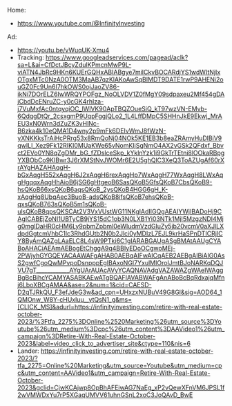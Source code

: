 Home:
- https://www.youtube.com/@InfinityInvesting

Ad:
- https://youtu.be/vWuqUK-Xmu4
- Tracking: https://www.googleadservices.com/pagead/aclk?sa=L&ai=CfDctJBcyZdulKPmcnMwP9L-viATN4JbRc9HKn6KUErGQHxABIABgye7miICkvBOCARdjYS1wdWItNjIxOTgxMTc0NzA0OTM3MaAB7qzKlAKoAwSqBIMDT9DATE1rwP9AHENi2ouGZ0Fc9Un6I7hkOWS0ojJaoZV86-ikNi7DOrELZ6IwWRQYPOFgz_NoOLVDV1Z0fMgY09sdpaxeu2Mf454gDAjCbdDcENruZC-y0cGK4rhIza-j7VuMxfAc0ntqyqiOC_lWlVK90ApTBQZOueSiQ_kT97wzVN-EMvb-6QdqgDtQr_2csxgmP9UqpFggjQLo2_1L4LffDMpC5SHHnJkE9Ekwj_MrAEU3xN0Wrn3dZuZK3vHlNc-B6zka4k10eQMA1D4wny2p9mFk6DEIvWmJ8fWzN-yXNKKksTrAiHcPRrg53x8RmQoNj04NOk5KE1EB3b8eaZRAmyHuDlBiV9qwILl_Xez9Fk12RIKI0MUaKWe65vNomKIjSgNmO4AX2vGSk2QFdxf_Bbvct2EVo0YN8qZgDMr_bG_fZDslceSkp_kYklnYzk1i9GkTrTEtni8lOOkaRBpgYXBObCo9KIBwr3J6rXMStNvJWOMr6E2U5ghQlC3XeQ3ToAZUgAf60rXrAYgHAZAHAqgH-bGxAqgH552xAqgH6J2xAqgH6rexAqgHp7WxAqgH77WxAqgH8LWxAqgHgqqxAqgHhAioB6jSG6gHtgeoB6SasQKoB5GfsQKoB7CbsQKoB9-hsQKoB66xsQKoB6aqsQKoB_2ysQKoB4HGG6gH_K-xAqgHq8UbqAec3BuoB-adsQKoB8ifsQKoB7ehsQKoB-qxsQKoB763sQKoB5m1sQKoB-ulsQKoB8qpsQKSCAt2V3VxVUstWG11NKgIAdIIGQgAEAIYWjIBADoHj9CAgICABEjZoNI1UBTyCB9jYS15dC1ob3N0LXB1Yi03NTk1MjI5MzgzNDI4Mjg0mglDaHR0cHM6Ly9pbmZpbml0eWludmVzdGluZy5jb20vcmV0aXJlLXdpdGgtcmVhbC1lc3RhdGUtb2N0b2Jlci0yMDIzL7EJL9krHaSPnDTICRjICY8ByAmQAZgLAaELC8L4sW9PTki6C1gIARABGAUgASgBMAtAAUgCYABoAHACiAEAmAEBogEtChggA9q4BBIyEDoOCgwoMEj-2PWjyhGYGQEYACAAWAFgAHAB0AEBqAIFwAICqAEB2AEBgAIBiAIG0AsS2gwfCgoQwMPvpoDsnpppEgIBAxoNGI7YxulMIOrolJmtBJoNARKqDQJVU7gT____________AYgUArAUAcAVyYCAQNAVAdgVAZAWAZgWAeIWAggBgBcBihcYCAMYASABKAEwATgBQAFIAVABWAFgAnABoBcBqRdxajqMfnj6LboXBCgAMAA&ase=2&num=1&cid=CAESD-D2qTJRkQU_F3efJdeG3w&ad_cpn=UHxzxNUBuV49G8Gl&sig=AOD64_1QMOnw_W8Y-cHUxluu__ytQsN1_g&ms=[CLICK_MS]&adurl=https://infinityinvesting.com/retire-with-real-estate-october-2023/%3Ftfa_2275%3DOnline%2520Marketing%26utm_source%3DYoutube%26utm_medium%3Dcpc%26utm_content%3DAAVideo1%26utm_campaign%3DRetire-With-Real-Estate-October-2023&label=video_click_to_advertiser_site&ctype=110&nis=6
- Lander: https://infinityinvesting.com/retire-with-real-estate-october-2023/?tfa_2275=Online%20Marketing&utm_source=Youtube&utm_medium=cpc&utm_content=AAVideo1&utm_campaign=Retire-With-Real-Estate-October-2023&gclid=CjwKCAjwp8OpBhAFEiwAG7NaEg_xP2vQewXFnVM6JPSL1f2wVMWDxYu7rP5XGaqUMVV61uhnGSnL2xoC3JoQAvD_BwE
